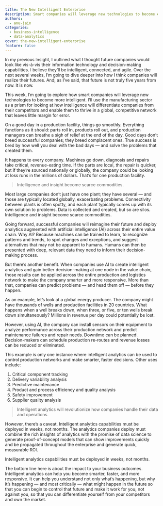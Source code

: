 ```yaml
---
title: The New Intelligent Enterprise
description: Smart companies will leverage new technologies to become exponentially more intelligent.
authors:
  - anu-jain
categories: 
  - business-intelligence
  - data-analytics
cover: the-new-intelligent-enterprise
feature: false
---
```


In my previous Insight, I outlined what I thought future companies would look like vis-à-vis their information technology and decision-making capabilities. I believe they’ll be intelligent, connected, and agile. Over the next several weeks, I’m going to dive deeper into how I think companies will realize their futures. And, as I’ve said, that future is not truly five years from now. It is now.

This week, I’m going to explore how smart companies will leverage new technologies to become more intelligent. I’ll use the manufacturing sector as a prism for looking at how intelligence will differentiate companies from their competitors and enable them to thrive in a global, competitive network that leaves little margin for error.

On a good day in a production facility, things go smoothly. Everything functions as it should: parts roll in, products roll out, and production managers can breathe a sigh of relief at the end of the day. Good days don’t breed successful companies; they breed complacent ones. True success is bred by how well you deal with the bad days — and solve the problems that created them.

It happens to every company. Machines go down, diagnosis and repairs take critical, revenue-eating time. If the parts are local, the repair is quicker, but if they’re sourced nationally or globally, the company could be looking at loss runs in the millions of dollars. That’s for one production facility.

> Intelligence and insight become scarce commodities.

Most large companies don’t just have one plant; they have several — and those are typically located globally, exacerbating problems. Connectivity between plants is often spotty, and each plant typically comes up with its own solution to problems. Data is collected and created, but so are silos. Intelligence and insight become scarce commodities.

Going forward, successful companies will reimagine their future and deploy analytics augmented with artificial intelligence (AI) across their entire value chain. Why AI? Because machines can be trained to learn, to recognize patterns and trends, to spot changes and exceptions, and suggest alternatives that may not be apparent to humans. Humans can then be presented with deep, relevant data they need to inform their decision-making process.

But there’s another benefit. When companies use AI to create intelligent analytics and gain better decision-making at one node in the value chain, those results can be applied across the entire production and logistics network to make the company smarter and more responsive. More than that, companies can predict problems — and head them off — before they happen.

As an example, let’s look at a global energy producer. The company might have thousands of wells and production facilities in 20 countries. What happens when a well breaks down, when three, or five, or ten wells break down simultaneously? Millions in revenue per day could potentially be lost.

However, using AI, the company can install sensors on their equipment to analyze performance across their production network and predict maintenance failures and repair needs. Downtime can be planned. Decision-makers can schedule production re-routes and revenue losses can be reduced or eliminated.

This example is only one instance where intelligent analytics can be used to control production networks and make smarter, faster decisions. Other uses include:

1. Critical component tracking
1. Delivery variability analysis
1. Predictive maintenance
1. Product and process efficiency and quality analysis
1. Safety improvement
1. Supplier quality analysis

> Intelligent analytics will revolutionize how companies handle their data and operations.

However, there’s a caveat. Intelligent analytics capabilities must be deployed in weeks, not months. The analytics companies deploy must combine the rich insights of analytics with the promise of data science to generate proof-of-concept models that can show improvements quickly and be propagated throughout the enterprise and generate quick, measurable ROI.

Intelligent analytics capabilities must be deployed in weeks, not months.

The bottom line here is about the impact to your business outcomes. Intelligent analytics can help you become smarter, faster, and more responsive. It can help you understand not only what’s happening, but why it’s happening — and most critically — what might happen in the future so that you can begin to control that future and make it work for you, not against you, so that you can differentiate yourself from your competitors and own the market.